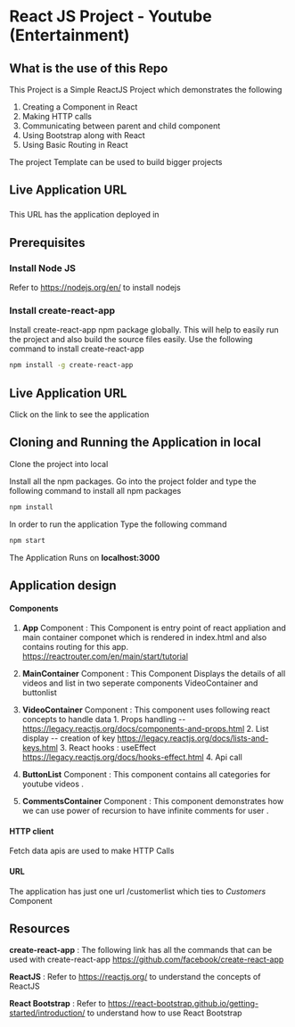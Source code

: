 #  React JS Project - Youtube (Entertainment)

## What is the use of this Repo

This Project is a Simple ReactJS Project which demonstrates the following
1. Creating a Component in React
2. Making HTTP calls
3. Communicating between parent and child component
4. Using Bootstrap along with React
5. Using Basic Routing in React

The project Template can be used to build bigger projects

## Live Application URL

### 
This URL has the application deployed in

## Prerequisites

### Install Node JS
Refer to https://nodejs.org/en/ to install nodejs

### Install create-react-app
Install create-react-app npm package globally. This will help to easily run the project and also build the source files easily. Use the following command to install create-react-app

```bash
npm install -g create-react-app
```
## Live Application URL



Click on the link to see the application

## Cloning and Running the Application in local

Clone the project into local

Install all the npm packages. Go into the project folder and type the following command to install all npm packages

```bash
npm install
```

In order to run the application Type the following command

```bash
npm start
```

The Application Runs on **localhost:3000**

## Application design

#### Components

1. **App** Component : This Component is entry point of react appliation and main container componet which is rendered in index.html and also contains routing for this app.
      https://reactrouter.com/en/main/start/tutorial

3. **MainContainer** Component : This Component Displays the details of all videos and list in two seperate components  VideoContainer and buttonlist

4. **VideoContainer** Component : This component uses following react concepts to handle data 
                      1. Props handling -- https://legacy.reactjs.org/docs/components-and-props.html 
                      2. List display -- creation of key  https://legacy.reactjs.org/docs/lists-and-keys.html 
                      3. React hooks : useEffect https://legacy.reactjs.org/docs/hooks-effect.html 
                      4. Api call

6. **ButtonList** Component : This component contains all categories for youtube videos .
7. **CommentsContainer** Component : This component demonstrates how we can use power of recursion to have infinite comments for user .

#### HTTP client

Fetch data apis are  used to make HTTP Calls

#### URL

The application has just one url /customerlist which ties to *Customers* Component

## Resources

**create-react-app** : The following link has all the commands that can be used with create-react-app
https://github.com/facebook/create-react-app

**ReactJS** : Refer to https://reactjs.org/ to understand the concepts of ReactJS

**React Bootstrap** : Refer to https://react-bootstrap.github.io/getting-started/introduction/ to understand how to use React Bootstrap
